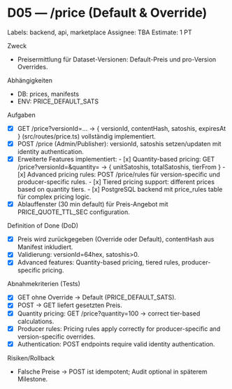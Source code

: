 # D05 — /price (Default & Override)
Labels: backend, api, marketplace
Assignee: TBA
Estimate: 1 PT

Zweck
- Preisermittlung für Dataset-Versionen: Default-Preis und pro-Version Overrides.

Abhängigkeiten
- DB: prices, manifests
- ENV: PRICE_DEFAULT_SATS

Aufgaben
- [x] GET /price?versionId=… → { versionId, contentHash, satoshis, expiresAt } (src/routes/price.ts) vollständig implementiert.
- [x] POST /price (Admin/Publisher): versionId, satoshis setzen/updaten mit identity authentication.
- [x] Erweiterte Features implementiert:
      - [x] Quantity-based pricing: GET /price?versionId=&quantity= → { unitSatoshis, totalSatoshis, tierFrom }
      - [x] Advanced pricing rules: POST /price/rules für version-specific und producer-specific rules.
      - [x] Tiered pricing support: different prices based on quantity tiers.
      - [x] PostgreSQL backend mit price_rules table für complex pricing logic.
- [x] Ablauffenster (30 min default) für Preis-Angebot mit PRICE_QUOTE_TTL_SEC configuration.

Definition of Done (DoD)
- [x] Preis wird zurückgegeben (Override oder Default), contentHash aus Manifest inkludiert.
- [x] Validierung: versionId=64hex, satoshis>0.
- [x] Advanced features: Quantity-based pricing, tiered rules, producer-specific pricing.

Abnahmekriterien (Tests)
- [x] GET ohne Override → Default (PRICE_DEFAULT_SATS).
- [x] POST → GET liefert gesetzten Preis.
- [x] Quantity pricing: GET /price?quantity=100 → correct tier-based calculations.
- [x] Producer rules: Pricing rules apply correctly for producer-specific and version-specific overrides.
- [x] Authentication: POST endpoints require valid identity authentication.

Risiken/Rollback
- Falsche Preise → POST ist idempotent; Audit optional in späterem Milestone.
